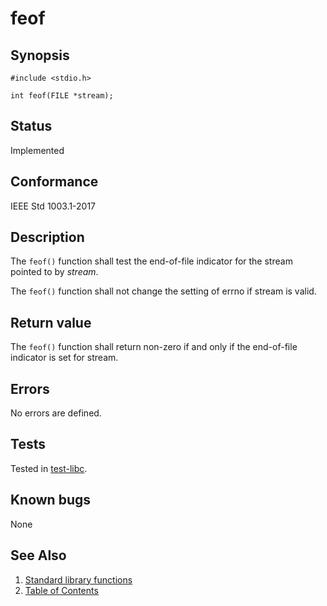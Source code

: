 # feof

## Synopsis

`#include <stdio.h>`

`int feof(FILE *stream);`

## Status

Implemented

## Conformance

IEEE Std 1003.1-2017

## Description

The `feof()` function shall test the end-of-file indicator for the stream pointed to by _stream_.

The `feof()` function shall not change the setting of errno if stream is valid.

## Return value

The `feof()` function shall return non-zero if and only if the end-of-file indicator is set for stream.

## Errors

No errors are defined.

## Tests

Tested in [test-libc](https://github.com/phoenix-rtos/phoenix-rtos-tests/tree/master/libc).

## Known bugs

None

## See Also

1. [Standard library functions](../README.md)
2. [Table of Contents](../../../README.md)
